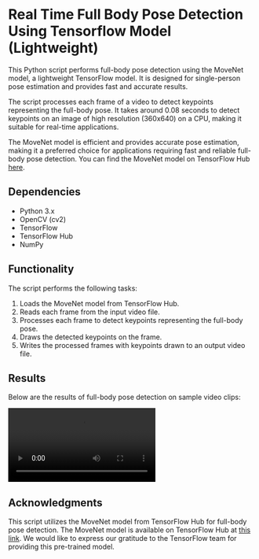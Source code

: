 # Real Time Full Body Pose Detection Using Tensorflow Model (Lightweight)

This Python script performs full-body pose detection using the MoveNet model, a lightweight TensorFlow model. It is designed for single-person pose estimation and provides fast and accurate results.

The script processes each frame of a video to detect keypoints representing the full-body pose. It takes around 0.08 seconds to detect keypoints on an image of high resolution (360x640) on a CPU, making it suitable for real-time applications.

The MoveNet model is efficient and provides accurate pose estimation, making it a preferred choice for applications requiring fast and reliable full-body pose detection. You can find the MoveNet model on TensorFlow Hub [here]([https://tfhub.dev/google/movenet/singlepose/lightning/4](https://www.kaggle.com/models/google/movenet/tensorFlow2)).

## Dependencies

- Python 3.x
- OpenCV (cv2)
- TensorFlow
- TensorFlow Hub
- NumPy


## Functionality

The script performs the following tasks:

1. Loads the MoveNet model from TensorFlow Hub.
2. Reads each frame from the input video file.
3. Processes each frame to detect keypoints representing the full-body pose.
4. Draws the detected keypoints on the frame.
5. Writes the processed frames with keypoints drawn to an output video file.

## Results

Below are the results of full-body pose detection on sample video clips:

![Video with Keypoints](output_video.mp4)

## Acknowledgments

This script utilizes the MoveNet model from TensorFlow Hub for full-body pose detection. The MoveNet model is available on TensorFlow Hub at [this link](https://www.kaggle.com/models/google/movenet/tensorFlow2). We would like to express our gratitude to the TensorFlow team for providing this pre-trained model.

